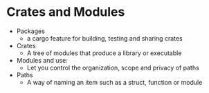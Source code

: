# Crates and Modules

- Packages
  - a cargo feature for building, testing and sharing crates
- Crates
  - A tree of modules that produce a library or executable
- Modules and use:
  - Let you control the organization, scope and privacy of paths
- Paths
  - A way of naming an item such as a struct, function or module


